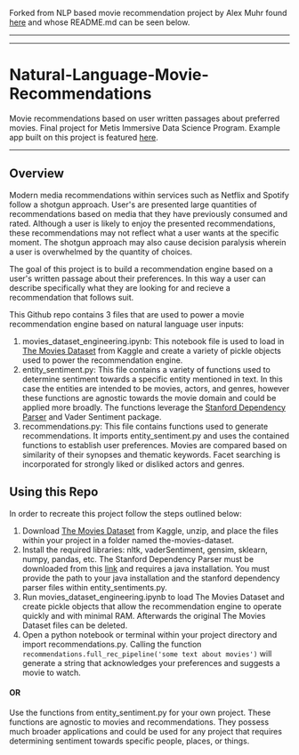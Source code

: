 Forked from NLP based movie recommendation project by Alex Muhr found [here](https://github.com/alexmuhr/Natural-Language-Movie-Recommendations) and whose README.md can be seen below.

---
---

# Natural-Language-Movie-Recommendations  
Movie recommendations based on user written passages about preferred movies. Final project for Metis Immersive Data Science Program. Example app built on this project is featured [here](http://18.218.199.101/).
  
---  
## Overview
Modern media recommendations within services such as Netflix and Spotify follow a shotgun approach. User's are presented large quantities of recommendations based on media that they have previously consumed and rated. Although a user is likely to enjoy the presented recommendations, these recommendations may not reflect what a user wants at the specific moment. The shotgun approach may also cause decision paralysis wherein a user is overwhelmed by the quantity of choices.  
  
The goal of this project is to build a recommendation engine based on a user's written passage about their preferences. In this way a user can describe specifically what they are looking for and recieve a recommendation that follows suit.

This Github repo contains 3 files that are used to power a movie recommendation engine based on natural language user inputs:
1. movies_dataset_engineering.ipynb: This notebook file is used to load in [The Movies Dataset](https://www.kaggle.com/rounakbanik/the-movies-dataset/downloads/the-movies-dataset.zip/7#movies_metadata.csv) from Kaggle and create a variety of pickle objects used to power the recommendation engine.
2. entity_sentiment.py: This file contains a variety of functions used to determine sentiment towards a specific entity mentioned in text. In this case the entities are intended to be movies, actors, and genres, however these functions are agnostic towards the movie domain and could be applied more broadly. The functions leverage the [Stanford Dependency Parser](https://nlp.stanford.edu/software/stanford-parser-full-2015-04-20.zip) and Vader Sentiment package.
3. recommendations.py: This file contains functions used to generate recommendations. It imports entity_sentiment.py and uses the contained functions to establish user preferences. Movies are compared based on similarity of their synopses and thematic keywords. Facet searching is incorporated for strongly liked or disliked actors and genres.
  
## Using this Repo
In order to recreate this project follow the steps outlined below:
1. Download [The Movies Dataset](https://www.kaggle.com/rounakbanik/the-movies-dataset/downloads/the-movies-dataset.zip/7#movies_metadata.csv) from Kaggle, unzip, and place the files within your project in a folder named the-movies-dataset.
2. Install the required libraries: nltk, vaderSentiment, gensim, sklearn, numpy, pandas, etc. The Stanford Dependency Parser must be downloaded from this [link](https://nlp.stanford.edu/software/stanford-parser-full-2015-04-20.zip) and requires a java installation. You must provide the path to your java installation and the stanford dependency parser files within entity_sentiments.py.
3. Run movies_dataset_engineering.ipynb to load The Movies Dataset and create pickle objects that allow the recommendation engine to operate quickly and with minimal RAM. Afterwards the original The Movies Dataset files can be deleted.
4. Open a python notebook or terminal within your project directory and import recommendations.py. Calling the function `recommendations.full_rec_pipeline('some text about movies')` will generate a string that acknowledges your preferences and suggests a movie to watch.
  
#### OR
  
Use the functions from entity_sentiment.py for your own project. These functions are agnostic to movies and recommendations. They possess much broader applications and could be used for any project that requires determining sentiment towards specific people, places, or things.
